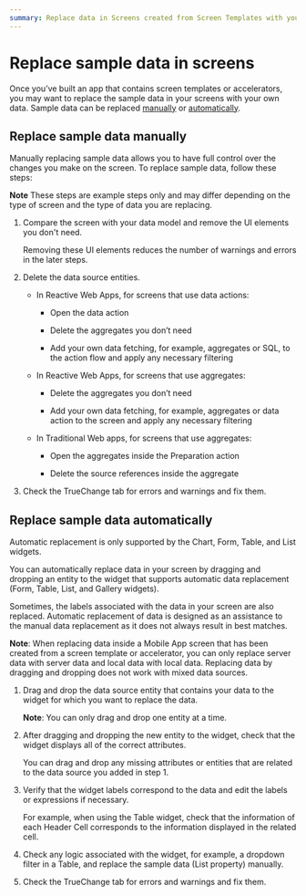 ```yaml
---
summary: Replace data in Screens created from Screen Templates with your data. The replacement can be manual or semi-automatic.
---
```


# Replace sample data in screens

Once you’ve built an app that contains screen templates or accelerators, you may want to replace the sample data in your screens with your own data. Sample data can be replaced [manually](#replace-sample-data-manually) or [automatically](#replace-sample-data-automatically). 

## Replace sample data manually

Manually replacing sample data allows you to have full control over the changes you make on the screen. To replace sample data, follow these steps: 

**Note** These steps are example steps only and may differ depending on the  type of screen and the type of data you are replacing. 

1. Compare the screen with your data model and remove the UI elements you don't need. 

    Removing these UI elements reduces the number of warnings and errors in the later steps.

1. Delete the data source entities.
    * In Reactive Web Apps, for screens that use data actions:

        * Open the data action

        * Delete the aggregates you don’t need

        * Add your own data fetching, for example, aggregates or SQL, to the action flow and apply any necessary filtering

    * In Reactive Web Apps, for screens that use aggregates:

        * Delete the aggregates you don’t need

        * Add your own data fetching, for example, aggregates or data action to the screen and apply any necessary filtering

    * In Traditional Web apps, for screens that use aggregates:

        * Open the aggregates inside the Preparation action 

        * Delete the source references inside the aggregate

1. Check the TrueChange tab for errors and warnings and fix them.

## Replace sample data automatically

<div class="warning" markdown="1">
Automatic replacement is only supported by the Chart, Form, Table, and List widgets.
</div>


You can automatically replace data in your screen by dragging and dropping an entity to the widget that supports automatic data replacement (Form, Table, List, and Gallery widgets).

Sometimes, the labels associated with the data in your screen are also replaced. Automatic replacement of data is designed as an assistance to the manual data replacement as it does not always result in best matches.

**Note**: When replacing data inside a Mobile App screen that has been created from a screen template or accelerator, you can only replace server data with server data and local data with local data. Replacing data by dragging and dropping does not work with mixed data sources.

1. Drag and drop the data source entity that contains your data to the widget for which you want to replace the data.

    **Note**: You can only drag and drop one entity at a time.

1. After dragging and dropping the new entity to the widget, check that the widget displays all of the correct attributes.

    You can drag and drop any missing attributes or entities that are related to the  data source you added in step 1.

1. Verify that the widget labels correspond to the data and edit the labels or expressions if necessary.

    For example, when using the Table widget, check that the information of each Header Cell corresponds to the information displayed in the related cell. 

1. Check any logic associated with the widget, for example, a dropdown filter in a Table, and replace the sample data (List property) manually. 

1. Check the TrueChange tab for errors and warnings and fix them.
